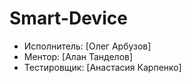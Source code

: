 # Smart-Device
* Исполнитель: [Олег Арбузов]
* Ментор: [Алан Танделов]
* Тестировщик: [Анастасия Карпенко]